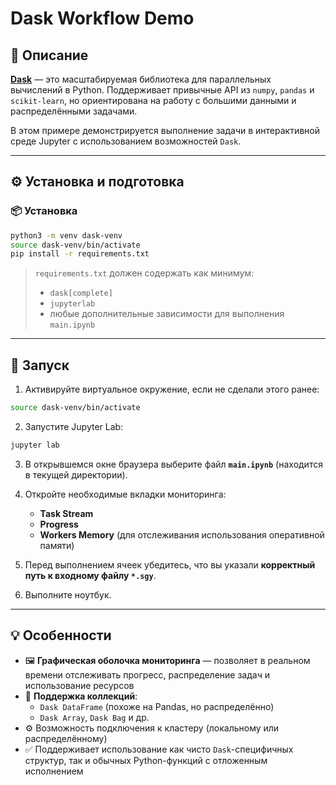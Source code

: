 # Dask Workflow Demo

## 🧩 Описание

[**Dask**](https://www.dask.org/) — это масштабируемая библиотека для параллельных вычислений в Python. Поддерживает привычные API из `numpy`, `pandas` и `scikit-learn`, но ориентирована на работу с большими данными и распределёнными задачами.

В этом примере демонстрируется выполнение задачи в интерактивной среде Jupyter с использованием возможностей `Dask`.

---

## ⚙️ Установка и подготовка

### 📦 Установка
```bash
python3 -m venv dask-venv
source dask-venv/bin/activate
pip install -r requirements.txt
```

> `requirements.txt` должен содержать как минимум:
> - `dask[complete]`
> - `jupyterlab`
> - любые дополнительные зависимости для выполнения `main.ipynb`

---

## 🚀 Запуск

1. Активируйте виртуальное окружение, если не сделали этого ранее:
```bash
source dask-venv/bin/activate
```

2. Запустите Jupyter Lab:
```bash
jupyter lab
```

3. В открывшемся окне браузера выберите файл **`main.ipynb`** (находится в текущей директории).

4. Откройте необходимые вкладки мониторинга:
   - **Task Stream**
   - **Progress**
   - **Workers Memory** (для отслеживания использования оперативной памяти)

5. Перед выполнением ячеек убедитесь, что вы указали **корректный путь к входному файлу `*.sgy`**.

6. Выполните ноутбук.

---

## 💡 Особенности

- 🖼️ **Графическая оболочка мониторинга** — позволяет в реальном времени отслеживать прогресс, распределение задач и использование ресурсов
- 🔄 **Поддержка коллекций**:
  - `Dask DataFrame` (похоже на Pandas, но распределённо)
  - `Dask Array`, `Dask Bag` и др.
- ⚙️ Возможность подключения к кластеру (локальному или распределённому)
- ✅ Поддерживает использование как чисто `Dask`-специфичных структур, так и обычных Python-функций с отложенным исполнением
